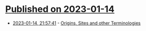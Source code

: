 # [Published on 2023-01-14](index.md)

* [2023-01-14, 21:57:41](https://lobste.rs/s/o1znh7/origins_sites_other_terminologies) - [Origins, Sites and other Terminologies](https://frederik-braun.com/origins-sites-and-other-terminologies.html)
